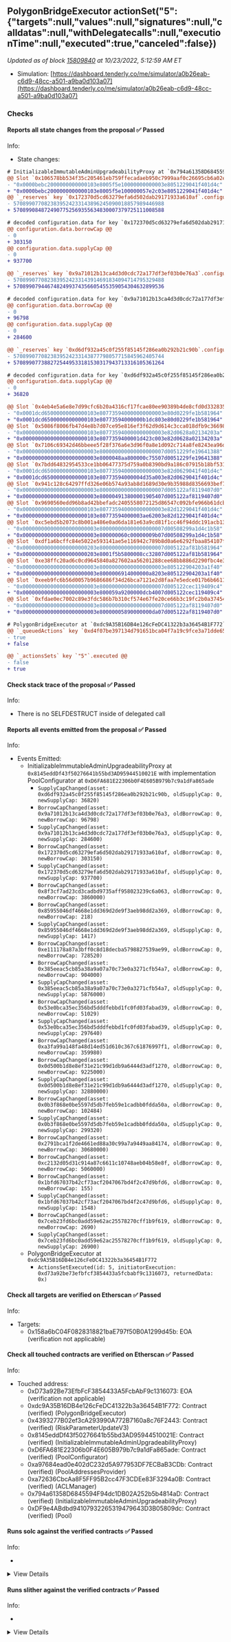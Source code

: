 ## PolygonBridgeExecutor actionSet("5": {"targets":null,"values":null,"signatures":null,"calldatas":null,"withDelegatecalls":null,"executionTime":null,"executed":true,"canceled":false})

_Updated as of block [15809840](https://etherscan.io/block/15809840) at 10/23/2022, 5:12:59 AM ET_

- Simulation: [https://dashboard.tenderly.co/me/simulator/a0b26eab-c6d9-48cc-a501-a9ba0d103a07](https://dashboard.tenderly.co/me/simulator/a0b26eab-c6d9-48cc-a501-a9ba0d103a07)

### Checks

#### Reports all state changes from the proposal ✅ Passed

Info:

- State changes:

```diff
# InitializableImmutableAdminUpgradeabilityProxy at `0x794a61358D6845594F94dc1DB02A252b5b4814aD` with implementation Pool at `0xDF9e4ABdbd94107932265319479643D3B05809dc`
@@ Slot `0x106578bb534f35c205461eb759ffecadaeb950c7999aaf0c26695cb6a02e96cc` @@
- "0x0000bebc2000000000000103e8005f5e10000000000003e8051229041f401d4c"
+ "0x0000bebc2000000000000103e8005f5e100000057e2c03e8051229041f401d4c"
@@ `_reserves` key `0x172370d5cd63279efa6d502dab29171933a610af`.configuration.data @@
- 5708990770823839524233143896245090018857989446988
+ 5708990848724907752569355634830007379725111008588

# decoded configuration.data for key `0x172370d5cd63279efa6d502dab29171933a610af` (symbol: CRV)
@@ configuration.data.borrowCap @@
- 0
+ 303150
@@ configuration.data.supplyCap @@
- 0
+ 937700

@@ `_reserves` key `0x9a71012b13ca4d3d0cdc72a177df3ef03b0e76a3`.configuration.data @@
- 5708990770823839524233143914691834094714795329488
+ 5708990794467482499374356605455359054304632899536

# decoded configuration.data for key `0x9a71012b13ca4d3d0cdc72a177df3ef03b0e76a3` (symbol: BAL)
@@ configuration.data.borrowCap @@
- 0
+ 96798
@@ configuration.data.supplyCap @@
- 0
+ 284600

@@ `_reserves` key `0xd6df932a45c0f255f85145f286ea0b292b21c90b`.configuration.data @@
- 5708990770823839524233143877798057715845962405744
+ 5708990773882725449533181530317943713316105361264

# decoded configuration.data for key `0xd6df932a45c0f255f85145f286ea0b292b21c90b` (symbol: AAVE)
@@ configuration.data.supplyCap @@
- 0
+ 36820

@@ Slot `0x4eb4e5a6e8e7d99cfc6b20a4316cf17fcae80ee90389b4de8cfd0d3328359b3f` @@
- "0x0001dcd65000000000000103e807735940000000000003e80d0229fe1b581964"
+ "0x0001dcd65000000000000103e80773594000000b1dc803e80d0229fe1b581964"
@@ Slot `0x5086f8006fb47d4e8b7d07ce95e816ef3f62d9d614c3cca018dfb9c36698b59e` @@
- "0x000000000000000000000103e807735940000000000003e82d0628a02134203a"
+ "0x000000000000000000000103e8077359400001d423c003e82d0628a02134203a"
@@ Slot `0x7106c69342d46bbeee5f28f376a6e3d96f0a8e1d092c714a8fe8243ea96d0a1a` @@
- "0x000000000000000000000003e800000000000000000007d0051229fe19641388"
+ "0x000000000000000000000003e8000048aa800000c75507d0051229fe19641388"
@@ Slot `0x7bdd64832954533ce1bb06477375d759a0b8390bd9a186c07915b18bf5315b0c` @@
- "0x0001dcd65000000000000103e807735940000000000003e82d0629041f401d4c"
+ "0x0001dcd65000000000000103e80773594000004d35a003e82d0629041f401d4c"
@@ Slot `0x941c128c64297ffd326e06b574a93ab8d1689d30e9b35988d8356693bef75141` @@
- "0x000000000000000000000003e800000000000000000007d005122af8119407d0"
+ "0x000000000000000000000003e800004913800001905407d005122af8119407d0"
@@ Slot `0x9690560edd96b8ad42bbefadc2405558072125d86547c092bfe966b61dcb42f5` @@
- "0x000000000000000000000103e807735940000000000003e82d1229041f401d4c"
+ "0x000000000000000000000103e80773594000003ae62003e82d1229041f401d4c"
@@ Slot `0xc5ebd5b2073c8b001a486e0ad6da181e63a9cd81f1cc46f94ddc191acb130eff` @@
- "0x000000000000000000000003e800000000000000000007d00508299a1d4c1b58"
+ "0x000000000000000000000003e800000060c00000009b07d00508299a1d4c1b58"
@@ Slot `0xdf1a6bcffc84e5022e593141ae5e116942c789b8d0a6e6292fbaa854107f991c` @@
- "0x000000000000000000000203e800000000000000000007d005122af81b581964"
+ "0x000000000000000000000203e8001f5b5800008cc32807d005122af81b581964"
@@ Slot `0xe38ffc20ad6c0cd9645840a827602aa56201288cee68bb886d2290fbc4e3bcb9` @@
- "0x000000000000000000000003e800000000000000000003e805122904203a1f40"
+ "0x000000000000000000000003e8000006914000000a8203e805122904203a1f40"
@@ Slot `0xeeb9fc6b56d0057b9686686f34d26bca7121e2d8faa7e5edce017b6b6611f4f3` @@
- "0x000000000000000000000003e800000000000000000007d005122cec119409c4"
+ "0x000000000000000000000003e800059a9200000dcb4007d005122cec119409c4"
@@ Slot `0xfdae0ec7002c89e3fdc586b7b310cf574e67fe20ce66b3c19fc2b0a374542548` @@
- "0x000000000000000000000003e800000000000000000007d005122af8119407d0"
+ "0x000000000000000000000003e80000005890000000da07d005122af8119407d0"
```

```diff
# PolygonBridgeExecutor at `0xdc9A35B16DB4e126cFeDC41322b3a36454B1F772`
@@ `_queuedActions` key `0xd4f07be397134d791651bca04f7a19c9fce3a71dde6569f847ceadd625c8e55d` @@
- true
+ false

@@ `_actionsSets` key `"5"`.executed @@
- false
+ true

```

#### Check stack trace of the proposal ✅ Passed

Info:

- There is no SELFDESTRUCT inside of delegated call

#### Reports all events emitted from the proposal ✅ Passed

Info:

- Events Emitted:
  - InitializableImmutableAdminUpgradeabilityProxy at `0x8145eddDf43f50276641b55bd3AD95944510021E` with implementation PoolConfigurator at `0xD6FA681E22306b0F4E605B979b7c9a1dFa865ade`
    - `SupplyCapChanged(asset: 0xd6df932a45c0f255f85145f286ea0b292b21c90b, oldSupplyCap: 0, newSupplyCap: 36820)`
    - `BorrowCapChanged(asset: 0x9a71012b13ca4d3d0cdc72a177df3ef03b0e76a3, oldBorrowCap: 0, newBorrowCap: 96798)`
    - `SupplyCapChanged(asset: 0x9a71012b13ca4d3d0cdc72a177df3ef03b0e76a3, oldSupplyCap: 0, newSupplyCap: 284600)`
    - `BorrowCapChanged(asset: 0x172370d5cd63279efa6d502dab29171933a610af, oldBorrowCap: 0, newBorrowCap: 303150)`
    - `SupplyCapChanged(asset: 0x172370d5cd63279efa6d502dab29171933a610af, oldSupplyCap: 0, newSupplyCap: 937700)`
    - `BorrowCapChanged(asset: 0x8f3cf7ad23cd3cadbd9735aff958023239c6a063, oldBorrowCap: 0, newBorrowCap: 3860000)`
    - `BorrowCapChanged(asset: 0x85955046df4668e1dd369d2de9f3aeb98dd2a369, oldBorrowCap: 0, newBorrowCap: 218)`
    - `SupplyCapChanged(asset: 0x85955046df4668e1dd369d2de9f3aeb98dd2a369, oldSupplyCap: 0, newSupplyCap: 1417)`
    - `BorrowCapChanged(asset: 0xe111178a87a3bff0c8d18decba5798827539ae99, oldBorrowCap: 0, newBorrowCap: 728520)`
    - `BorrowCapChanged(asset: 0x385eeac5cb85a38a9a07a70c73e0a3271cfb54a7, oldBorrowCap: 0, newBorrowCap: 904000)`
    - `SupplyCapChanged(asset: 0x385eeac5cb85a38a9a07a70c73e0a3271cfb54a7, oldSupplyCap: 0, newSupplyCap: 5876000)`
    - `BorrowCapChanged(asset: 0x53e0bca35ec356bd5dddfebbd1fc0fd03fabad39, oldBorrowCap: 0, newBorrowCap: 51029)`
    - `SupplyCapChanged(asset: 0x53e0bca35ec356bd5dddfebbd1fc0fd03fabad39, oldSupplyCap: 0, newSupplyCap: 297640)`
    - `BorrowCapChanged(asset: 0xa3fa99a148fa48d14ed51d610c367c61876997f1, oldBorrowCap: 0, newBorrowCap: 359980)`
    - `BorrowCapChanged(asset: 0x0d500b1d8e8ef31e21c99d1db9a6444d3adf1270, oldBorrowCap: 0, newBorrowCap: 9225000)`
    - `SupplyCapChanged(asset: 0x0d500b1d8e8ef31e21c99d1db9a6444d3adf1270, oldSupplyCap: 0, newSupplyCap: 32880000)`
    - `BorrowCapChanged(asset: 0x0b3f868e0be5597d5db7feb59e1cadbb0fdda50a, oldBorrowCap: 0, newBorrowCap: 102484)`
    - `SupplyCapChanged(asset: 0x0b3f868e0be5597d5db7feb59e1cadbb0fdda50a, oldSupplyCap: 0, newSupplyCap: 299320)`
    - `BorrowCapChanged(asset: 0x2791bca1f2de4661ed88a30c99a7a9449aa84174, oldBorrowCap: 0, newBorrowCap: 30680000)`
    - `BorrowCapChanged(asset: 0xc2132d05d31c914a87c6611c10748aeb04b58e8f, oldBorrowCap: 0, newBorrowCap: 5060000)`
    - `BorrowCapChanged(asset: 0x1bfd67037b42cf73acf2047067bd4f2c47d9bfd6, oldBorrowCap: 0, newBorrowCap: 155)`
    - `SupplyCapChanged(asset: 0x1bfd67037b42cf73acf2047067bd4f2c47d9bfd6, oldSupplyCap: 0, newSupplyCap: 1548)`
    - `BorrowCapChanged(asset: 0x7ceb23fd6bc0add59e62ac25578270cff1b9f619, oldBorrowCap: 0, newBorrowCap: 2690)`
    - `SupplyCapChanged(asset: 0x7ceb23fd6bc0add59e62ac25578270cff1b9f619, oldSupplyCap: 0, newSupplyCap: 26900)`
  - PolygonBridgeExecutor at `0xdc9A35B16DB4e126cFeDC41322b3a36454B1F772`
    - `ActionsSetExecuted(id: 5, initiatorExecution: 0xd73a92be73efbfcf3854433a5fcbabf9c1316073, returnedData: 0x)`

#### Check all targets are verified on Etherscan ✅ Passed

Info:

- Targets:
  - 0x158a6bC04F0828318821baE797f50B0A1299d45b: EOA (verification not applicable)

#### Check all touched contracts are verified on Etherscan ✅ Passed

Info:

- Touched address:
  - 0xD73a92Be73EfbFcF3854433A5FcbAbF9c1316073: EOA (verification not applicable)
  - 0xdc9A35B16DB4e126cFeDC41322b3a36454B1F772: Contract (verified) (PolygonBridgeExecutor)
  - 0x4393277B02ef3cA293990A772B7160a8c76F2443: Contract (verified) (RiskParameterUpdateV3)
  - 0x8145eddDf43f50276641b55bd3AD95944510021E: Contract (verified) (InitializableImmutableAdminUpgradeabilityProxy)
  - 0xD6FA681E22306b0F4E605B979b7c9a1dFa865ade: Contract (verified) (PoolConfigurator)
  - 0xa97684ead0e402dC232d5A977953DF7ECBaB3CDb: Contract (verified) (PoolAddressesProvider)
  - 0xa72636CbcAa8F5FF95B2cc47F3CDEe83F3294a0B: Contract (verified) (ACLManager)
  - 0x794a61358D6845594F94dc1DB02A252b5b4814aD: Contract (verified) (InitializableImmutableAdminUpgradeabilityProxy)
  - 0xDF9e4ABdbd94107932265319479643D3B05809dc: Contract (verified) (Pool)

#### Runs solc against the verified contracts ✅ Passed

Info:

-

<details>
<summary>View Details</summary>
<details>
<summary>View warnings for RiskParameterUpdateV3 at `0x4393277B02ef3cA293990A772B7160a8c76F2443`</summary>

```
INFO:CryticCompile:Source code not available, try to fetch the bytecode only
```

</details>

<details>
<summary>View warnings for InitializableImmutableAdminUpgradeabilityProxy at `0x794a61358D6845594F94dc1DB02A252b5b4814aD` with implementation Pool at `0xDF9e4ABdbd94107932265319479643D3B05809dc`</summary>

```
INFO:CryticCompile:Source code not available, try to fetch the bytecode only
```

</details>

<details>
<summary>View warnings for InitializableImmutableAdminUpgradeabilityProxy at `0x8145eddDf43f50276641b55bd3AD95944510021E` with implementation PoolConfigurator at `0xD6FA681E22306b0F4E605B979b7c9a1dFa865ade`</summary>

```
INFO:CryticCompile:Source code not available, try to fetch the bytecode only
```

</details>

<details>
<summary>View warnings for ACLManager at `0xa72636CbcAa8F5FF95B2cc47F3CDEe83F3294a0B`</summary>

```
INFO:CryticCompile:Source code not available, try to fetch the bytecode only
```

</details>

<details>
<summary>View warnings for PoolAddressesProvider at `0xa97684ead0e402dC232d5A977953DF7ECBaB3CDb`</summary>

```
INFO:CryticCompile:Source code not available, try to fetch the bytecode only
```

</details>

<details>
<summary>View warnings for PoolConfigurator at `0xD6FA681E22306b0F4E605B979b7c9a1dFa865ade`</summary>

```
INFO:CryticCompile:Source code not available, try to fetch the bytecode only
```

</details>

<details>
<summary>View warnings for PolygonBridgeExecutor at `0xdc9A35B16DB4e126cFeDC41322b3a36454B1F772`</summary>

```
INFO:CryticCompile:Source code not available, try to fetch the bytecode only
```

</details>

<details>
<summary>View warnings for Pool at `0xDF9e4ABdbd94107932265319479643D3B05809dc`</summary>

```
INFO:CryticCompile:Source code not available, try to fetch the bytecode only
```

</details>

</details>

#### Runs slither against the verified contracts ✅ Passed

Info:

-

<details>
<summary>View Details</summary>

<details>
<summary>Slither report for RiskParameterUpdateV3 at `0x4393277B02ef3cA293990A772B7160a8c76F2443`</summary>

```
Source code not available, try to fetch the bytecode only
No contract were found in None, check the correct compilation
No contract was analyzed
0x4393277B02ef3cA293990A772B7160a8c76F2443 analyzed (0 contracts with 75 detectors), 0 result(s) found
```

</details>

<details>
<summary>Slither report for InitializableImmutableAdminUpgradeabilityProxy at `0x794a61358D6845594F94dc1DB02A252b5b4814aD` with implementation Pool at `0xDF9e4ABdbd94107932265319479643D3B05809dc`</summary>

```
Source code not available, try to fetch the bytecode only
No contract were found in None, check the correct compilation
No contract was analyzed
0x794a61358D6845594F94dc1DB02A252b5b4814aD analyzed (0 contracts with 75 detectors), 0 result(s) found
```

</details>

<details>
<summary>Slither report for InitializableImmutableAdminUpgradeabilityProxy at `0x8145eddDf43f50276641b55bd3AD95944510021E` with implementation PoolConfigurator at `0xD6FA681E22306b0F4E605B979b7c9a1dFa865ade`</summary>

```
Source code not available, try to fetch the bytecode only
No contract were found in None, check the correct compilation
No contract was analyzed
0x8145eddDf43f50276641b55bd3AD95944510021E analyzed (0 contracts with 75 detectors), 0 result(s) found
```

</details>

<details>
<summary>Slither report for ACLManager at `0xa72636CbcAa8F5FF95B2cc47F3CDEe83F3294a0B`</summary>

```
Source code not available, try to fetch the bytecode only
No contract were found in None, check the correct compilation
No contract was analyzed
0xa72636CbcAa8F5FF95B2cc47F3CDEe83F3294a0B analyzed (0 contracts with 75 detectors), 0 result(s) found
```

</details>

<details>
<summary>Slither report for PoolAddressesProvider at `0xa97684ead0e402dC232d5A977953DF7ECBaB3CDb`</summary>

```
Source code not available, try to fetch the bytecode only
No contract were found in None, check the correct compilation
No contract was analyzed
0xa97684ead0e402dC232d5A977953DF7ECBaB3CDb analyzed (0 contracts with 75 detectors), 0 result(s) found
```

</details>

<details>
<summary>Slither report for PoolConfigurator at `0xD6FA681E22306b0F4E605B979b7c9a1dFa865ade`</summary>

```
Source code not available, try to fetch the bytecode only
No contract were found in None, check the correct compilation
No contract was analyzed
0xD6FA681E22306b0F4E605B979b7c9a1dFa865ade analyzed (0 contracts with 75 detectors), 0 result(s) found
```

</details>

<details>
<summary>Slither report for PolygonBridgeExecutor at `0xdc9A35B16DB4e126cFeDC41322b3a36454B1F772`</summary>

```
Source code not available, try to fetch the bytecode only
No contract were found in None, check the correct compilation
No contract was analyzed
0xdc9A35B16DB4e126cFeDC41322b3a36454B1F772 analyzed (0 contracts with 75 detectors), 0 result(s) found
```

</details>

<details>
<summary>Slither report for Pool at `0xDF9e4ABdbd94107932265319479643D3B05809dc`</summary>

```
Source code not available, try to fetch the bytecode only
No contract were found in None, check the correct compilation
No contract was analyzed
0xDF9e4ABdbd94107932265319479643D3B05809dc analyzed (0 contracts with 75 detectors), 0 result(s) found
```

</details>

</details>
